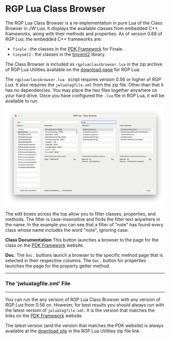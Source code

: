 RGP Lua Class Browser
=====================

The RGP Lua Class Browser is a re-implementation in pure Lua of the Class Browser in _JW Lua_. It displays the available classes from embedded C++ frameworks, along with their methods and properties. As of version 0.68 of _RGP Lua_, the embedded C++ frameworks are:

- `finale` : the classes in the [PDK Framework](https://pdk.finalelua.com/) for Finale.
- `tinyxml2` : the classes in the [tinyxml2](/docs/rgp-lua/tinyxml2) library.

The Class Browser is included as `rgpluaclassbrowser.lua` in the zip archive of RGP Lua Utilities available on the [download page](https://robertgpatterson.com/-fininfo/-rgplua/rgplua.html) for RGP Lua.

The `rgpluaclassbrowser.lua ` script requires version 0.56 or higher of _RGP Lua_. It also requires the `jwluatagfile.xml` from the zip file. Other than that it has no dependencies. You may place the two files together anywhere on your hard drive. Once you have configured the `.lua` file in RGP Lua, it will be available to run.

![RGP Lua Class Browser](assets/rgpluaclassbrowser.jpg "RGP Lua Class Browser")

The edit boxes across the top allow you to filter classes, properties, and methods. The filter is case-insensitive and finds the filter text anywhere in the name. In the example you can see that a filter of "note" has found every class whose name includes the word "note", ignoring case.

**Class Documentation** This button launches a browser to the page for the class on the [PDK Framework](https://pdk.finalelua.com/) website.

**Doc.** The `Doc.` buttons launch a browser to the specific method page that is selected in their respective columns. The `Doc.` button for properties launches the page for the property getter method.

---

### The 'jwluatagfile.xml' File

---

You can run the any version of RGP Lua Class Browser with any version of _RGP Lua_ from 0.56 on. However, for best results you should always run with the latest version of `jwluatagfile.xml`. It is the version that matches the links on the [PDK Framework](https://pdk.finalelua.com/) website.

The latest version (and the version that matches the PDK website) is always available at the [download site](https://robertgpatterson.com/-fininfo/-rgplua/rgplua.html) in the RGP Lua Utilities zip file link.
